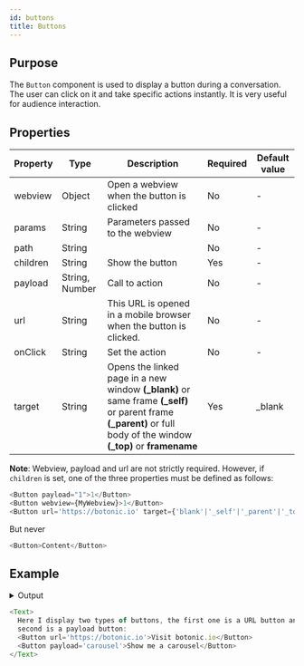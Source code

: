 ```yaml
---
id: buttons
title: Buttons
---
```


## Purpose

The `Button` component is used to display a button during a conversation. The user can click on it and take specific actions instantly. It is very useful for audience interaction. 

## Properties

| Property | Type           | Description                                                        | Required | Default value |
|----------|----------------|--------------------------------------------------------------------|----------|---------------|
| webview  | Object         | Open a webview when the button is clicked                          | No       | -             |
| params   | String         | Parameters passed to the webview                                   | No       | -             |
| path     | String         |                                                                    | No       | -             |
| children | String         | Show the button                                                    | Yes      | -             |
| payload  | String, Number | Call to action                                                     | No       | -             |
| url      | String         | This URL is opened in a mobile browser when the button is clicked. | No       | -             |
| onClick  | String         | Set the action                                                     | No       | -             |
| target  | String         | Opens the linked page in a new window **(_blank)** or same frame **(_self)** or parent frame **(_parent)** or full body of the window **(_top)** or **framename**                                                    | Yes       | _blank         |



**Note**: Webview, payload and url are not strictly required. However, if `children` is set, one of the three properties must be defined as follows: 
```javascript
<Button payload="1">1</Button>
<Button webview={MyWebview}>1</Button>
<Button url='https://botonic.io' target={'blank'|'_self'|'_parent'|'_top'|'framename'}>Botonic</Button>
```
But never 
```javascript
<Button>Content</Button>
```


## Example

<details>
<summary>Output</summary>

<img src="https://botonic-doc-static.netlify.com/images/buttons.png" width="200"/>

</details>



```javascript
<Text>
  Here I display two types of buttons, the first one is a URL button and the
  second is a payload button:
  <Button url='https://botonic.io'>Visit botonic.io</Button>
  <Button payload='carousel'>Show me a carousel</Button>
</Text>
```
